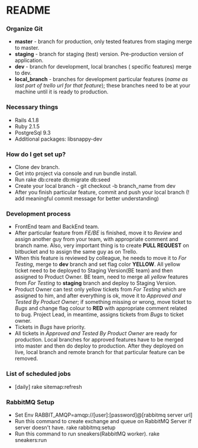 # README #

### Organize Git ###
* **master**  - branch for production, only tested features from staging merge to master.
* **staging** - branch for staging (test) version. Pre-production version of application.
* **dev** - branch for development, local branches ( specific features) merge to dev.
* **local_branch** - branches for development particular features (*name as last part of trello url for that feature*); these branches need to be at your machine until it is ready to production.

### Necessary things ###
* Rails 4.1.8
* Ruby 2.1.5
* PostgreSql 9.3
* Additional packages: libsnappy-dev

### How do I get set up? ###
  * Clone dev branch.
  * Get into project via console and run bundle install.
  * Run rake db:create db:migrate db:seed
  * Create your local branch - git checkout -b branch_name from dev
  *  After you finish particular feature, commit and push your local branch (! add meaningful commit message for better       understanding)

### Development process ###
* FrontEnd team and BackEnd team.
* After particular feature from *FE/BE* is finished, move it to *Review* and assign another guy from your team, with appropriate comment and branch name. Also, very important thing is to create **PULL REQUEST** on bitbucket and to assign the same guy as on Trello.
* When this feature is reviewed by colleague, he needs to move it to *For Testing*, merge to **dev** branch and set flag color **YELLOW**. All yellow ticket need to be deployed to Staging Version(BE team) and then assigned to Product Owner. BE team, need to merge all *yellow* features from *For Testing* to **staging** branch and deploy to Staging Version.
*  Product Owner can test only yellow tickets from *For Testing* which are assigned to him, and after everything is ok, move it to *Approved and Tested By Product Owner*; if something missing or wrong, move ticket to *Bugs* and change flag colour to **RED** with appropriate comment related to bug. Project Lead, in meantime, assigns tickets from *Bugs* to ticket owner.
* Tickets in *Bugs* have priority.
* All tickets in *Approved and Tested By Product Owner* are ready for production. Local branches for approved features have to be merged into master and then do deploy to production. After they deployed on live, local branch and remote branch for that particular feature can be removed.

### List of scheduled jobs ###
* [daily] rake sitemap:refresh

### RabbitMQ Setup ###
* Set Env RABBIT_AMQP=amqp://[user]:[password]@[rabbitmq server url]
* Run this command to create exchange and queue on RabbitMQ Server if server doesn't have. rake rabbitmq:setup
* Run this command to run sneakers(RabbitMQ worker). rake sneakers:run